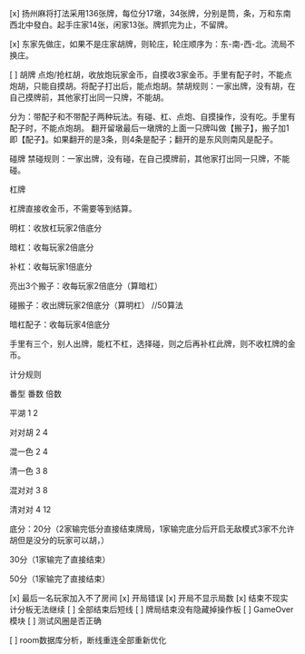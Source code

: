 [x] 扬州麻将打法采用136张牌，每位分17墩，34张牌，分别是筒，条，万和东南西北中發白。起手庄家14张，闲家13张。牌抓完为止，不留牌。

[x] 东家先做庄，如果不是庄家胡牌，则轮庄，轮庄顺序为：东-南-西-北。流局不换庄。

[ ] 胡牌 点炮/抢杠胡，收放炮玩家金币，自摸收3家金币。手里有配子时，不能点炮胡，只能自摸胡。将配子打出后，能点炮胡。禁胡规则：一家出牌，没有胡，在自己摸牌前，其他家打出同一只牌，不能胡。

分为：带配子和不带配子两种玩法。有碰、杠、点炮、自摸操作，没有吃。手里有配子时，不能点炮胡。
翻开留墩最后一墩牌的上面一只牌叫做【搬子】，搬子加1即【配子】。如果翻开的是3条，则4条是配子；翻开的是东风则南风是配子。


碰牌 禁碰规则：一家出牌，没有碰，在自己摸牌前，其他家打出同一只牌，不能碰。


杠牌

杠牌直接收金币，不需要等到结算。

明杠：收放杠玩家2倍底分

暗杠：收每玩家2倍底分

补杠：收每玩家1倍底分

亮出3个搬子：收每玩家2倍底分（算暗杠）

碰搬子：收出牌玩家2倍底分（算明杠）  //50算法

暗杠配子：收每玩家4倍底分

手里有三个，别人出牌，能杠不杠，选择碰，则之后再补杠此牌，则不收杠牌的金币。





计分规则

番型 番数 倍数

平湖 1 2

对对胡 2 4

混一色 2 4

清一色 3 8

混对对 3 8

清对对 4 12


底分：20分（2家输完低分直接结束牌局，1家输完底分后开启无敌模式3家不允许胡但是没分的玩家可以胡，）

30分（1家输完了直接结束）

50分（1家输完了直接结束）







[x] 最后一名玩家加入不了房间
[x] 开局错误
[x] 开局不显示局数
[x] 结束不现实计分板无法继续
[ ] 全部结束后短线 
[ ] 牌局结束没有隐藏掉操作板
[ ] GameOver模块
[ ] 测试风圈是否正确

[ ] room数据库分析，断线重连全部重新优化
